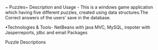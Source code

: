 ~ Puzzles~
Description and Usage - This is a windows game application which having five different puzzles, created using data structures.The Correct answers  of the users' save in the database.

•Technologies & Tools- NetBeans with java MVC, MySQL, irepoter with Jasperreports, jdbc and email Packages

Puzzle Descriptions
